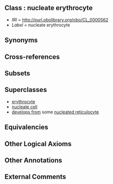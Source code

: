 
## Class : nucleate erythrocyte

 * *IRI* = http://purl.obolibrary.org/obo/CL_0000562
 * *Label* = nucleate erythrocyte

## Synonyms


## Cross-references


## Subsets


## Superclasses

 * [erythrocyte](../../CL/32/CL_0000232.md)
 * [nucleate cell](../../CL/42/CL_0002242.md)
 * [develops from](../../RO/02/RO_0002202.md) some [nucleated reticulocyte](../../CL/21/CL_0002421.md)

## Equivalencies


## Other Logical Axioms


## Other Annotations


## External Comments

